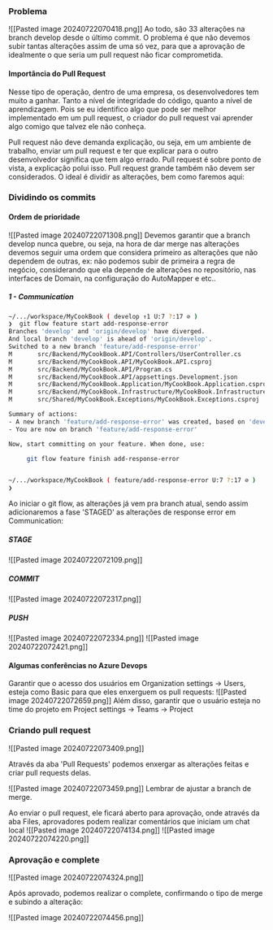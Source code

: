
### Problema
![[Pasted image 20240722070418.png]]
Ao todo, são 33 alterações na branch develop desde o último commit. O problema é que não devemos subir tantas alterações assim de uma só vez, para que a aprovação de idealmente o que seria um pull request não ficar comprometida.

#### Importância do Pull Request
Nesse tipo de operação, dentro de uma empresa, os desenvolvedores tem muito a ganhar. Tanto a nível de integridade do código, quanto a nível de aprendizagem. Pois se eu identifico algo que pode ser melhor implementado em um pull request, o criador do pull request vai aprender algo comigo que talvez ele não conheça.

Pull request não deve demanda explicação, ou seja, em um ambiente de trabalho, enviar um pull request e ter que explicar para o outro desenvolvedor significa que tem algo errado. Pull request é sobre ponto de vista, a explicação polui isso.
Pull request grande também não devem ser considerados. O ideal é dividir as alterações, bem como faremos aqui:

### Dividindo os commits
#### Ordem de prioridade
![[Pasted image 20240722071308.png]]
Devemos garantir que a branch develop nunca quebre, ou seja, na hora de dar merge nas alterações devemos seguir uma ordem que considera primeiro as alterações que não dependem de outras, ex: não podemos subir de primeira a regra de negócio, considerando que ela depende de alterações no repositório, nas interfaces de Domain, na configuração do AutoMapper e etc..

##### 1 - Communication

```bash
~/.../workspace/MyCookBook ( develop ↑1 U:7 ?:17 ⊘ )
❯  git flow feature start add-response-error
Branches 'develop' and 'origin/develop' have diverged.
And local branch 'develop' is ahead of 'origin/develop'.
Switched to a new branch 'feature/add-response-error'
M       src/Backend/MyCookBook.API/Controllers/UserController.cs
M       src/Backend/MyCookBook.API/MyCookBook.API.csproj
M       src/Backend/MyCookBook.API/Program.cs
M       src/Backend/MyCookBook.API/appsettings.Development.json
M       src/Backend/MyCookBook.Application/MyCookBook.Application.csproj
M       src/Backend/MyCookBook.Infrastructure/MyCookBook.Infrastructure.csproj
M       src/Shared/MyCookBook.Exceptions/MyCookBook.Exceptions.csproj

Summary of actions:
- A new branch 'feature/add-response-error' was created, based on 'develop'
- You are now on branch 'feature/add-response-error'

Now, start committing on your feature. When done, use:

     git flow feature finish add-response-error


~/.../workspace/MyCookBook ( feature/add-response-error U:7 ?:17 ⊘ )
❯
```

Ao iniciar o git flow, as alterações já vem pra branch atual, sendo assim adicionaremos a fase 'STAGED' as alterações de response error em Communication:

##### STAGE
![[Pasted image 20240722072109.png]]

##### COMMIT
![[Pasted image 20240722072317.png]]

##### PUSH
![[Pasted image 20240722072334.png]]
![[Pasted image 20240722072421.png]]

#### Algumas conferências no Azure Devops
Garantir que o acesso dos usuários em Organization settings -> Users, esteja como Basic para que eles enxerguem os pull requests:
![[Pasted image 20240722072659.png]]
Além disso, garantir que o usuário esteja no time do projeto em Project settings -> Teams -> Project

### Criando pull request
![[Pasted image 20240722073409.png]]

Através da aba 'Pull Requests' podemos enxergar as alterações feitas e criar pull requests delas.

![[Pasted image 20240722073459.png]]
Lembrar de ajustar a branch de merge.

Ao enviar o pull request, ele ficará aberto para aprovação, onde através da aba Files, aprovadores podem realizar comentários que iniciam um chat local
![[Pasted image 20240722074134.png]]
![[Pasted image 20240722074220.png]]

### Aprovação e complete
![[Pasted image 20240722074324.png]]

Após aprovado, podemos realizar o complete, confirmando o tipo de merge e subindo a alteração:

![[Pasted image 20240722074456.png]]